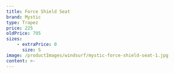 ```yaml
---
title: Force Shield Seat
brand: Mystic
type: Trapez
price: 225
oldPrice: 795
sizes:
    - extraPrice: 0
      size: S
image: /productImages/windsurf/mystic-force-shield-seat-1.jpg
content: >-
---
```

